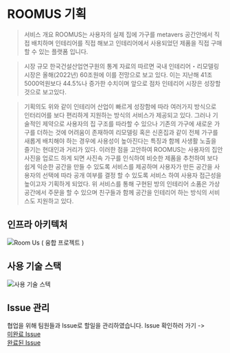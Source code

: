 # ROOMUS 기획
> 서비스 개요
  ROOMUS는 사용자의 실제 집에 가구를 metavers 공간안에서 직접 배치하며 인테리어를 직접 해보고 인테리어에서 사용되었던 제품을 직접 구매할 수 있는 플랫폼 입니다.

> 시장 규모
  한국건설산업연구원의 통계 자료의 따르면 국내 인테리어・리모델링 시장은 올해(2022년) 60조원에 이를 전망으로 보고 있다.
  이는 지난해 41조5000억원보다 44.5%나 증가한 수치이며 앞으로 점차 인테리어 시장은 성장할 것으로 보고있다.
  
> 기획의도
  위와 같이 인테리어 산업이 빠르게 성장함에 따라 여러가지 방식으로 인터리어를 보다 편리하게 지원하는 방식의 서비스가 제공되고 있다.
  그러나 기술적인 제약으로 사용자의 집 구조를 따라할 수 있으나 기존의 가구에 새로운 가구를 더하는 것에 어려움이 존재하여 
  리모델링 혹은 신혼집과 같이 전체 가구를 새롭게 배치해야 하는 경우에 사용성이 높아진다는 특징과 함께 사생활 노출을 즐기는 현대인과 거리가 있다.
  이러한 점을 고안하여 ROOMUS는 사용자의 집안 사진을 업로드 하게 되면 사진속 가구를 인식하여 비슷한 제품을 추천하여 보다 쉽게 익순한 공간을 만들 수 있도록 서비스를 제공하며
  사용자가 만든 공간을 사용자의 선택에 따라 공개 여부를 결정 할 수 있도록 서비스 하여 사용자 접근성을 높이고자 기획하게 되었다.
  위 서비스를 통해 구현된 방의 인테리어 소품은 가상 공간에서 주문을 할 수 있으며 친구들과 함께 공간을 인테리어 하는 방식의 서비스도 지원하고 있다.

## 인프라 아키텍처
![Room Us ( 융합 프로젝트 )](https://user-images.githubusercontent.com/67566068/204130050-e55da51b-f8d9-4286-9272-05e05b2e7416.png)

## 사용 기술 스택
![사용 기술 스텍](https://user-images.githubusercontent.com/67566068/204131442-d6a865c2-9835-4780-874e-ddf67043281c.png)


## Issue 관리  
협업을 위해 팀원들과 Issue로 할일을 관리하였습니다. Issue 확인하러 가기 ->  
[미완료 Issue](https://github.com/mtvs-6man/roomus-application-server/issues)  
[완료된 Issue](https://github.com/mtvs-6man/roomus-application-server/issues?q=is%3Aissue+is%3Aclosed)
